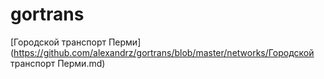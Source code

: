 # gortrans

[Городской транспорт Перми](https://github.com/alexandrz/gortrans/blob/master/networks/Городской транспорт Перми.md)